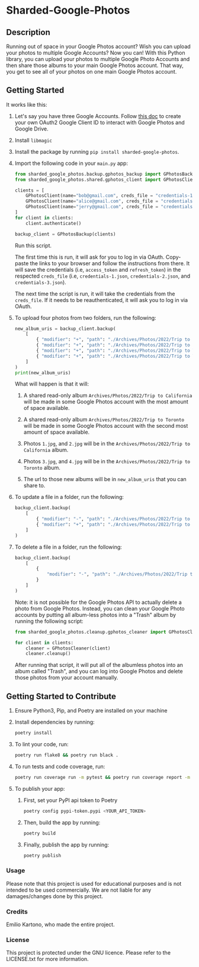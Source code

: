 # Sharded-Google-Photos

## Description

Running out of space in your Google Photos account? Wish you can upload your photos to multiple Google Accounts? Now you can! With this Python library, you can upload your photos to multiple Google Photo Accounts and then share those albums to your main Google Photos account. That way, you get to see all of your photos on one main Google Photos account.

## Getting Started

It works like this:

1. Let's say you have three Google Accounts. Follow [this doc](docs/create_client_id.md) to create your own OAuth2 Google Client ID to interact with Google Photos and Google Drive.

2. Install `libmagic`

3. Install the package by running `pip install sharded-google-photos`.

4. Import the following code in your `main.py` app:

    ```python
    from sharded_google_photos.backup.gphotos_backup import GPhotosBackup
    from sharded_google_photos.shared.gphotos_client import GPhotosClient

    clients = [
        GPhotosClient(name="bob@gmail.com", creds_file = "credentials-1.json", client_secret="client_secret.json"),
        GPhotosClient(name="alice@gmail.com", creds_file = "credentials-2.json", client_secret="client_secret.json"),
        GPhotosClient(name="jerry@gmail.com", creds_file = "credentials-3.json", client_secret="client_secret.json"),
    ]
    for client in clients:
        client.authenticate()

    backup_client = GPhotosBackup(clients)
    ```

    Run this script.

    The first time this is run, it will ask for you to log in via OAuth. Copy-paste the links to your browser and follow the instructions from there. It will save the credentials (i.e, `access_token` and `refresh_token`) in the respected `creds_file` (i.e, `credentials-1.json`, `credentials-2.json`, and `credentials-3.json`).

    The next time the script is run, it will take the credentials from the `creds_file`. If it needs to be reauthenticated, it will ask you to log in via OAuth.

5. To upload four photos from two folders, run the following:

    ```python
    new_album_uris = backup_client.backup(
        [
            { "modifier": "+", "path": "./Archives/Photos/2022/Trip to California/1.jpg" },
            { "modifier": "+", "path": "./Archives/Photos/2022/Trip to California/2.jpg" },
            { "modifier": "+", "path": "./Archives/Photos/2022/Trip to Toronto/3.jpg" },
            { "modifier": "+", "path": "./Archives/Photos/2022/Trip to Toronto/4.jpg" },
        ]
    )
    print(new_album_uris)
    ```

    What will happen is that it will:

    1. A shared read-only album `Archives/Photos/2022/Trip to California` will be made in some Google Photos account with the most amount of space available.

    2. A shared read-only album `Archives/Photos/2022/Trip to Toronto` will be made in some Google Photos account with the second most amount of space available.

    3. Photos `1.jpg`, and `2.jpg` will be in the `Archives/Photos/2022/Trip to California` album.

    4. Photos `3.jpg`, and `4.jpg` will be in the `Archives/Photos/2022/Trip to Toronto` album.

    5. The url to those new albums will be in `new_album_uris` that you can share to.

6. To update a file in a folder, run the following:

    ```python
    backup_client.backup(
        [
            { "modifier": "-", "path": "./Archives/Photos/2022/Trip to California/1.jpg" },
            { "modifier": "+", "path": "./Archives/Photos/2022/Trip to California/1.jpg" },
        ]
    )
    ```

7. To delete a file in a folder, run the following:

    ```python
    backup_client.backup(
        [
            {
                "modifier": "-", "path": "./Archives/Photos/2022/Trip to California/1.jpg",
            }
        ]
    )
    ```

    Note: it is not possible for the Google Photos API to actually delete a photo from Google Photos. Instead, you can clean your Google Photo accounts by putting all album-less photos into a "Trash" album by running the following script:

    ```python
    from sharded_google_photos.cleanup.gphotos_cleaner import GPhotosCleaner

    for client in clients:
        cleaner = GPhotosCleaner(client)
        cleaner.cleanup()
    ```

    After running that script, it will put all of the albumless photos into an album called "Trash", and you can log into Google Photos and delete those photos from your account manually.

## Getting Started to Contribute

1. Ensure Python3, Pip, and Poetry are installed on your machine

2. Install dependencies by running:

    ```bash
    poetry install
    ```

3. To lint your code, run:

    ```bash
    poetry run flake8 && poetry run black .
    ```

4. To run tests and code coverage, run:

    ```bash
    poetry run coverage run -m pytest && poetry run coverage report -m
    ```

5. To publish your app:

    1. First, set your PyPI api token to Poetry

        ```bash
        poetry config pypi-token.pypi <YOUR_API_TOKEN>
        ```

    2. Then, build the app by running:

        ```bash
        poetry build
        ```

    3. Finally, publish the app by running:

        ```bash
        poetry publish
        ```

### Usage

Please note that this project is used for educational purposes and is not intended to be used commercially. We are not liable for any damages/changes done by this project.

### Credits

Emilio Kartono, who made the entire project.

### License

This project is protected under the GNU licence. Please refer to the LICENSE.txt for more information.
